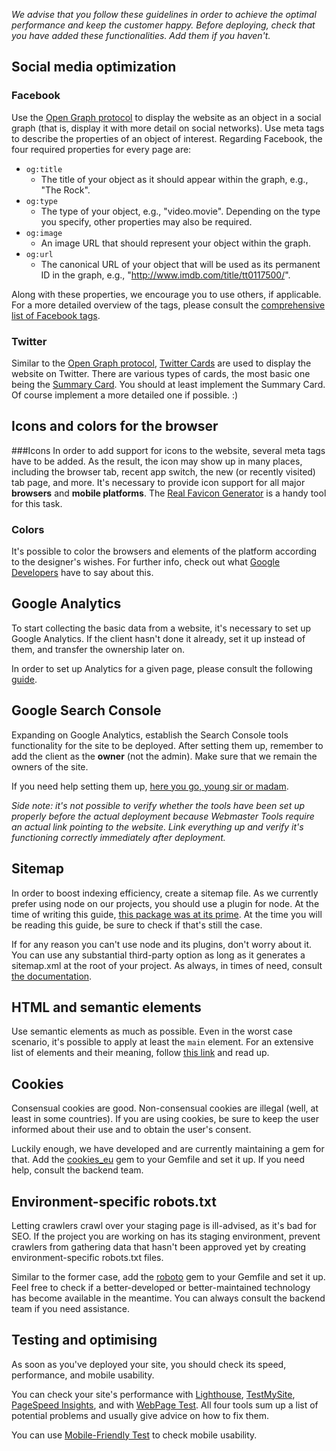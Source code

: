*We advise that you follow these guidelines in order to achieve the optimal performance and keep the customer happy. Before deploying, check that you have added these functionalities. Add them if you haven't.*

## Social media optimization

### Facebook
Use the [Open Graph protocol](http://ogp.me/) to display the website as an object in a social graph (that is, display it with more detail on social networks). Use meta tags to describe the properties of an object of interest. Regarding Facebook, the four required properties for every page are:

* ``og:title``
  * The title of your object as it should appear within the graph, e.g., "The Rock".
* ``og:type``
  * The type of your object, e.g., "video.movie". Depending on the type you specify, other properties may also be required.
* ``og:image``
  * An image URL that should represent your object within the graph.
* ``og:url``
  * The canonical URL of your object that will be used as its permanent ID in the graph, e.g., "http://www.imdb.com/title/tt0117500/".

Along with these properties, we encourage you to use others, if applicable. For a more detailed overview of the tags, please consult the [comprehensive list of Facebook tags](https://developers.facebook.com/docs/sharing/webmasters).

### Twitter

Similar to the [Open Graph protocol](http://ogp.me/), [Twitter Cards](https://dev.twitter.com/cards/overview) are used to display the website on Twitter. There are various types of cards, the most basic one being the [Summary Card](https://dev.twitter.com/cards/types/summary). You should at least implement the Summary Card. Of course implement a more detailed one if possible. :)

## Icons and colors for the browser

###Icons
In order to add support for icons to the website, several meta tags have to be added. As the result, the icon may show up in many places, including the browser tab, recent app switch, the new (or recently visited) tab page, and more. It's necessary to provide icon support for all major **browsers** and **mobile platforms**. The [Real Favicon Generator](http://realfavicongenerator.net/) is a handy tool for this task.

### Colors
It's possible to color the browsers and elements of the platform according to the designer's wishes. For further info, check out what [Google Developers](https://developers.google.com/web/fundamentals/design-and-ui/browser-customization/theme-color?hl=en) have to say about this.

## Google Analytics

To start collecting the basic data from a website, it's necessary to set up Google Analytics. If the client hasn't done it already, set it up instead of them, and transfer the ownership later on.

In order to set up Analytics for a given page, please consult the following [guide](https://support.google.com/analytics/answer/1008015?hl=en).

## Google Search Console

Expanding on Google Analytics, establish the Search Console tools functionality for the site to be deployed. After setting them up, remember to add the client as the **owner** (not the admin). Make sure that we remain the owners of the site.

If you need help setting them up, [here you go, young sir or madam](https://support.google.com/webmasters/answer/6001104?hl=en).

_Side note: it's not possible to verify whether the tools have been set up properly before the actual deployment because Webmaster Tools require an actual link pointing to the website. Link everything up and verify it's functioning correctly immediately after deployment._

## Sitemap

In order to boost indexing efficiency, create a sitemap file. As we currently prefer using node on our projects, you should use a plugin for node. At the time of writing this guide, [this package was at its prime](https://www.npmjs.com/package/sitemap). At the time you will be reading this guide, be sure to check if that's still the case.

If for any reason you can't use node and its plugins, don't worry about it. You can use any substantial third-party option as long as it generates a sitemap.xml at the root of your project. As always, in times of need, consult [the documentation](https://support.google.com/webmasters/answer/183668?hl=en).

## HT<span></span>ML and semantic elements

Use semantic elements as much as possible. Even in the worst case scenario, it's possible to apply at least the `main` element. For an extensive list of elements and their meaning, follow [this link](https://developer.mozilla.org/en/docs/Web/HTML/Element) and read up.

## Cookies

Consensual cookies are good. Non-consensual cookies are illegal (well, at least in some countries). If you are using cookies, be sure to keep the user informed about their use and to obtain the user's consent.

Luckily enough, we have developed and are currently maintaining a gem for that. Add the [cookies_eu](https://github.com/infinum/cookies_eu) gem to your Gemfile and set it up. If you need help, consult the backend team.

## Environment-specific robots.txt

Letting crawlers crawl over your staging page is ill-advised, as it's bad for SEO. If the project you are working on has its staging environment, prevent crawlers from gathering data that hasn't been approved yet by creating environment-specific robots.txt files.

Similar to the former case, add the [roboto](https://github.com/LaunchAcademy/roboto) gem to your Gemfile and set it up. Feel free to check if a better-developed or better-maintained technology has become available in the meantime. You can always consult the backend team if you need assistance.

## Testing and optimising

As soon as you've deployed your site, you should check its speed, performance, and mobile usability.

You can check your site's performance with [Lighthouse](https://developers.google.com/web/tools/lighthouse/), [TestMySite](https://testmysite.withgoogle.com/), [PageSpeed Insights](https://developers.google.com/speed/pagespeed/insights/), and with [WebPage Test](http://www.webpagetest.org/). All four tools sum up a list of potential problems and usually give advice on how to fix them.

You can use [Mobile-Friendly Test](https://search.google.com/search-console/mobile-friendly) to check mobile usability.
